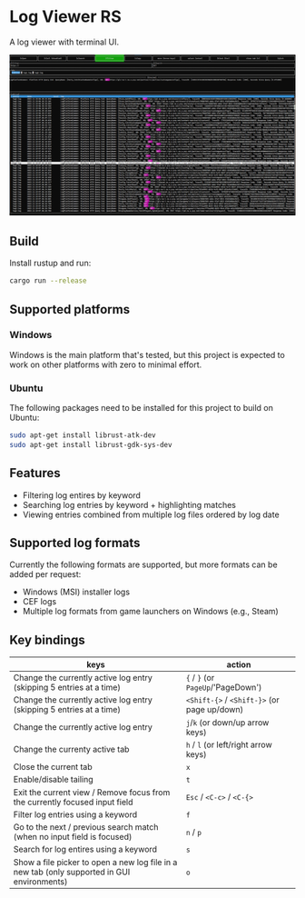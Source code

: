 # Log Viewer RS

A log viewer with terminal UI.

![screenshot](res/screenshot.png "screenshot")

## Build
Install rustup and run:
```sh
cargo run --release
```

## Supported platforms
### Windows

Windows is the main platform that's tested, but this project is expected to work on other platforms with zero to minimal effort.

### Ubuntu
The following packages need to be installed for this project to build on Ubuntu:

```sh
sudo apt-get install librust-atk-dev
sudo apt-get install librust-gdk-sys-dev
```

## Features
- Filtering log entires by keyword
- Searching log entries by keyword + highlighting matches
- Viewing entries combined from multiple log files ordered by log date

## Supported log formats
Currently the following formats are supported, but more formats can be added per request:
- Windows (MSI) installer logs
- CEF logs
- Multiple log formats from game launchers on Windows (e.g., Steam)

## Key bindings
| keys | action | 
| ---  | ---     |
| Change the currently active log entry (skipping 5 entries at a time) | `{` / `}` (or `PageUp`/'PageDown') |
| Change the currently active log entry (skipping 5 entries at a time) | `<Shift-{>` / `<Shift-}>` (or page up/down) |
| Change the currently active log entry | `j`/`k` (or down/up arrow keys) |
| Change the currenty active tab | `h` / `l` (or left/right arrow keys)  |
| Close the current tab | `x` |
| Enable/disable tailing | `t` |
| Exit the current view / Remove focus from the currently focused input field | `Esc` / `<C-c>` / `<C-{>` |
| Filter log entries using a keyword | `f` |
| Go to the next / previous search match (when no input field is focused) | `n` / `p` | 
| Search for log entires using a keyword | `s` |
| Show a file picker to open a new log file in a new tab (only supported in GUI environments) | `o` |



